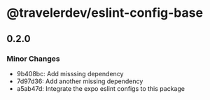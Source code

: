 # @travelerdev/eslint-config-base

## 0.2.0

### Minor Changes

- 9b408bc: Add misssing dependency
- 7d97d36: Add another missing dependency
- a5ab47d: Integrate the expo eslint configs to this package
